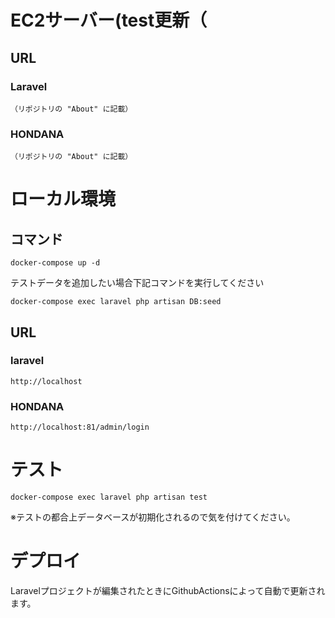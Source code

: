 # EC2サーバー(test更新（
## URL
### Laravel
```
（リポジトリの "About" に記載）
```

### HONDANA
```
（リポジトリの "About" に記載）
```

# ローカル環境
## コマンド
```
docker-compose up -d
```
テストデータを追加したい場合下記コマンドを実行してください
```
docker-compose exec laravel php artisan DB:seed
```
## URL
### laravel
```
http://localhost
```

### HONDANA
```
http://localhost:81/admin/login
```

# テスト
```
docker-compose exec laravel php artisan test
```
※テストの都合上データベースが初期化されるので気を付けてください。  
# デプロイ
Laravelプロジェクトが編集されたときにGithubActionsによって自動で更新されます。  

